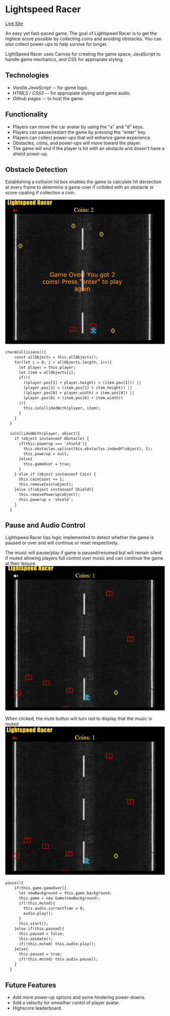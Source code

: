 # Lightspeed Racer

[Live Site](https://brent1lt.github.io/LightSpeed-Racer/)

An easy yet fast-paced game. The goal of Lightspeed Racer is to get the highest score possible by collecting coins and 
avoiding obstacles. You can also collect power-ups to help survive for longer.

LightSpeed Racer uses Canvas for creating the game space, JavaScript to handle game mechanics, and CSS for appropiate styling.

## Technologies
* *Vanilla JavaScript* -- for game logic.
* *HTML5 / CSS3* -- for appropiate styling and game audio.
* *Github pages* -- to host the game.

## Functionality
* Players can move the car avatar by using the "a" and "d" keys.
* Players can pause/restart the game by pressing the "enter" key.
* Players can collect power-ups that will enhance game experience.
* Obstacles, coins, and power-ups will move toward the player.
* The game will end if the player is hit with an obstacle and doesn't have a shield power-up.

## Obstacle Detection
Establishing a collision hit box enables the game to calculate hit dectection at every frame
to determine a game-over if collided with an obstacle or score-upating if collection a coin.

![Obstacle Dectection](https://github.com/Brent1LT/LightSpeed-Racer/blob/master/app/assets/obstacle_detection.png)
```
checkCollisions(){
    const allObjects = this.allObjects();
    for(let i = 0; i < allObjects.length; i++){
      let player = this.player;
      let item = allObjects[i];
      if(!(
        ((player.pos[1] + player.height) < (item.pos[1])) ||
        (player.pos[1] > (item.pos[1] + item.height)) ||
        ((player.pos[0] + player.width) < item.pos[0]) ||
        (player.pos[0] > (item.pos[0] + item.width))
      )){
        this.isCollidedWith(player, item);
      }
    }
  }

  isCollidedWith(player, object){
    if (object instanceof Obstacle) {
      if(this.powerup === 'shield'){
        this.obstacles.splice(this.obstacles.indexOf(object), 1);
        this.powerup = null;
      }else{
        this.gameOver = true;
      }
    } else if (object instanceof Coin) {
      this.coinCount += 1;
      this.removeCoin(object);
    }else if(object instanceof Shield){
      this.removePowerup(object);
      this.powerup = 'shield';
    }
  }

```

## Pause and Audio Control
Lightspeed Racer has logic implemented to detect whether the game is paused or over and will continue or reset respectively. 

The music will pause/play if game is paused/resumed but will remain silent if muted allowing players full control over music and can continue the game at their leisure. 
![Pause1 Image](https://github.com/Brent1LT/LightSpeed-Racer/blob/master/app/assets/pause1.png)

When clicked, the mute button will turn red to display that the music is muted
![Pause2 Image](https://github.com/Brent1LT/LightSpeed-Racer/blob/master/app/assets/pause2.png)

```
pause(){
    if(this.game.gameOver){
      let newBackground = this.game.background;
      this.game = new Game(newBackground);
      if(!this.muted){
        this.audio.currentTime = 0;
        audio.play();
      } 
      this.start();
    }else if(this.paused){
      this.paused = false;
      this.animate();
      if(!this.muted) this.audio.play();
    }else{
      this.paused = true;
      if(!this.muted) this.audio.pause();
    }
  }
```

## Future Features 
* Add more power-up options and some hindering power-downs.
* Add a velocity for smoother contol of player avatar.
* Highscore leaderboard.
